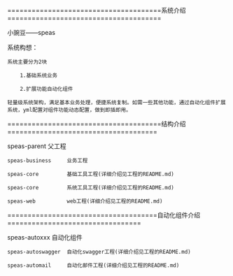 ======================================系统介绍======================================

小豌豆——speas

系统构想：

    系统主要分为2块
    
        1.基础系统业务
        
        2.扩展功能自动化组件
        
    轻量级系统架构，满足基本业务处理，便捷系统复制。如需一些其他功能，通过自动化组件扩展系统，yml配置对组件功能动态配置，做到即插即用。
    
======================================结构介绍=====================================

speas-parent 父工程

    speas-business     业务工程
    
    speas-core         基础工具工程(详细介绍见工程的README.md)
    
    speas-core         系统工具工程(详细介绍见工程的README.md)
    
    speas-web          web工程(详细介绍见工程的README.md)

=====================================自动化组件介绍=================================

speas-autoxxx 自动化组件

    speas-autoswagger  自动化swagger工程(详细介绍见工程的README.md)

    speas-automail     自动化邮件工程(详细介绍见工程的README.md)
   
